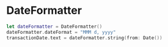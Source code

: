 # DateFormatter

```swift
let dateFormatter = DateFormatter()
dateFormatter.dateFormat = "MMM d, yyyy"
transactionDate.text = dateFormatter.string(from: Date())
```